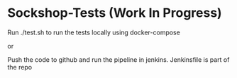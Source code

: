 # Sockshop-Tests (Work In Progress)

Run ./test.sh to run the tests locally using docker-compose

or

Push the code to github and run the pipeline in jenkins. Jenkinsfile is part of the repo
